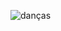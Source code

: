 
![danças](https://i.gifer.com/origin/a4/a4ce6076f49d4f358a2f7cd5fa35c7f1_w200.webp)






                                                                                                                                            
